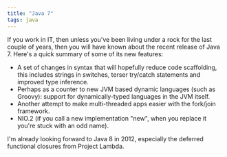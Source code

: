```yaml
---
title: "Java 7"
tags: java
---
```

If you work in IT, then unless you've been living under a rock for the last couple of years, then you will have known about the recent release of Java 7. Here's a quick summary of some of its new features:

- A set of changes in syntax that will hopefully reduce code scaffolding, this includes strings in switches, terser try/catch statements and improved type inference.
- Perhaps as a counter to new JVM based dynamic languages (such as Groovy): support for dynamically-typed languages in the JVM itself.
- Another attempt to make multi-threaded apps easier with the fork/join framework.
- NIO.2 (if you call a new implementation "new", when you replace it you're stuck with an odd name).

I'm already looking forward to Java 8 in 2012, especially the deferred functional closures from Project Lambda.

